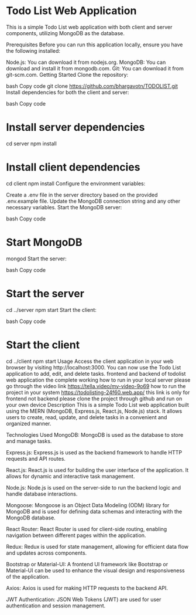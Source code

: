 # Todo List Web Application
This is a simple Todo List web application with both client and server components, utilizing MongoDB as the database.

Prerequisites
Before you can run this application locally, ensure you have the following installed:

Node.js: You can download it from nodejs.org.
MongoDB: You can download and install it from mongodb.com.
Git: You can download it from git-scm.com.
Getting Started
Clone the repository:

bash
Copy code
git clone https://github.com/bhargavotn/TODOLIST.git
Install dependencies for both the client and server:

bash
Copy code
# Install server dependencies
cd server
npm install

# Install client dependencies
cd client
npm install
Configure the environment variables:

Create a .env file in the server directory based on the provided .env.example file. Update the MongoDB connection string and any other necessary variables.
Start the MongoDB server:

bash
Copy code
# Start MongoDB
mongod
Start the server:

bash
Copy code
# Start the server
cd ../server
npm start
Start the client:

bash
Copy code
# Start the client
cd ../client
npm start
Usage
Access the client application in your web browser by visiting http://localhost:3000.
You can now use the Todo List application to add, edit, and delete tasks.
frontend and backend of todolist web application the complete working how to run in your local server please go through the video link https://tella.video/my-video-9o69 how to run the project in your system
https://todolisting-24f60.web.app/ this link is only for frontend not backend 
please clone the project through github and run on your own device
Description
This is a simple Todo List web application built using the MERN (MongoDB, Express.js, React.js, Node.js) stack. It allows users to create, read, update, and delete tasks in a convenient and organized manner.

Technologies Used
MongoDB: MongoDB is used as the database to store and manage tasks.

Express.js: Express.js is used as the backend framework to handle HTTP requests and API routes.

React.js: React.js is used for building the user interface of the application. It allows for dynamic and interactive task management.

Node.js: Node.js is used on the server-side to run the backend logic and handle database interactions.

Mongoose: Mongoose is an Object Data Modeling (ODM) library for MongoDB and is used for defining data schemas and interacting with the MongoDB database.

React Router: React Router is used for client-side routing, enabling navigation between different pages within the application.

Redux: Redux is used for state management, allowing for efficient data flow and updates across components.

Bootstrap or Material-UI: A frontend UI framework like Bootstrap or Material-UI can be used to enhance the visual design and responsiveness of the application.

Axios: Axios is used for making HTTP requests to the backend API.

JWT Authentication: JSON Web Tokens (JWT) are used for user authentication and session management.
